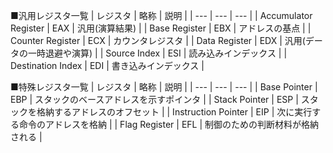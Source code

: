 
■汎用レジスタ一覧
| レジスタ | 略称 | 説明 |
| --- | --- | --- |
| Accumulator Register | EAX | 汎用(演算結果) |
| Base Register | EBX | アドレスの基点 |
| Counter Register | ECX | カウンタレジスタ |
| Data Register | EDX | 汎用(データの一時退避や演算) |
| Source Index | ESI | 読み込みインデックス |
| Destination Index | EDI | 書き込みインデックス | 

■特殊レジスタ一覧
| レジスタ | 略称 | 説明 |
| --- | --- | --- |
| Base Pointer | EBP | スタックのベースアドレスを示すポインタ |
| Stack Pointer | ESP | スタックを格納するアドレスのオフセット |
| Instruction Pointer | EIP | 次に実行する命令のアドレスを格納 |
| Flag Register | EFL |  制御のための判断材料が格納される |
